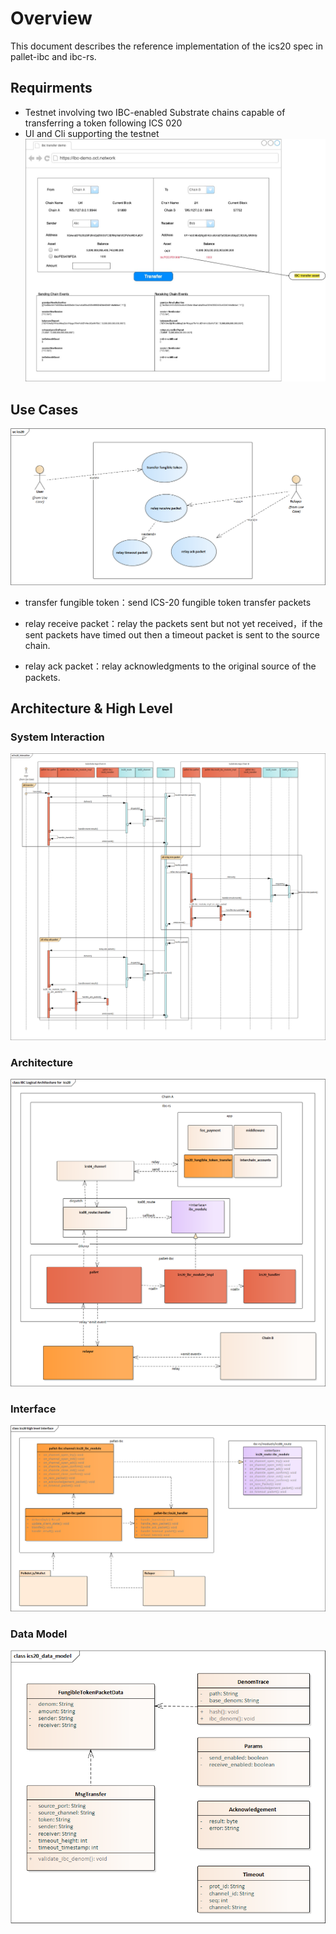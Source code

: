 # Overview  
  This document describes the reference implementation of the ics20 spec in pallet-ibc and ibc-rs.

## Requirments
* Testnet involving two IBC-enabled Substrate chains capable of transferring a token following ICS 020
* UI and Cli supporting the testnet   
![image](assets/transfer.jpg)   

## Use Cases     
![image](assets/usecase.png)   

* transfer fungible token：send ICS-20 fungible token transfer packets

* relay receive packet：relay the packets sent but not yet received，if the sent packets have timed out then a timeout packet is sent to the source chain.

* relay ack packet：relay acknowledgments to the original source of the packets.

## Architecture & High Level

### System Interaction
![image](assets/si.png)  

### Architecture
![image](assets/arch.png)  

### Interface
![image](assets/interface.png)

### Data Model
![image](assets/datamodel.png)